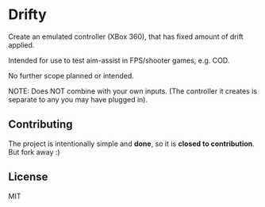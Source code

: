 # Drifty

Create an emulated controller (XBox 360), that has fixed amount of drift applied.

Intended for use to test aim-assist in FPS/shooter games, e.g. COD.

No further scope planned or intended.

NOTE: Does NOT combine with your own inputs. (The controller it creates is separate to any you may have plugged in).

## Contributing

The project is intentionally simple and **done**, so it is **closed to contribution**. But fork away :)

## License

MIT
